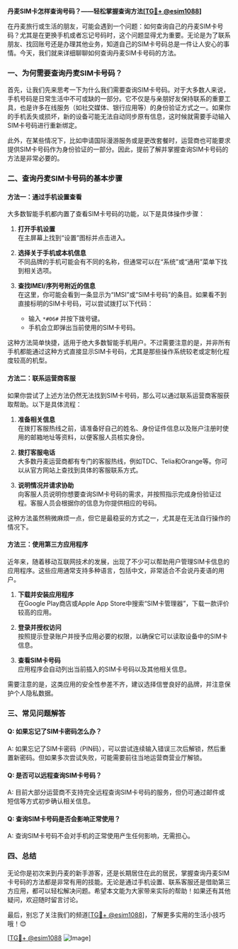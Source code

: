 **丹麦SIM卡怎样查询号码？——轻松掌握查询方法[[TG💪+ @esim1088](https://t.me/s/esim1088)]**

在丹麦旅行或生活的朋友，可能会遇到一个问题：如何查询自己的丹麦SIM卡号码？尤其是在更换手机或者忘记号码时，这个问题显得尤为重要。无论是为了联系朋友、找回账号还是办理其他业务，知道自己的SIM卡号码总是一件让人安心的事情。今天，我们就来详细聊聊如何查询丹麦SIM卡号码的方法。

### 一、为何需要查询丹麦SIM卡号码？

首先，让我们先来思考一下为什么我们需要查询SIM卡号码。对于大多数人来说，手机号码是日常生活中不可或缺的一部分。它不仅是与亲朋好友保持联系的重要工具，也是许多在线服务（如社交媒体、银行应用等）的身份验证方式之一。如果你的手机丢失或损坏，新的设备可能无法自动同步原有信息，这时候就需要手动输入SIM卡号码进行重新绑定。

此外，在某些情况下，比如申请国际漫游服务或是更改套餐时，运营商也可能要求提供SIM卡号码作为身份验证的一部分。因此，提前了解并掌握查询SIM卡号码的方法是非常必要的。

### 二、查询丹麦SIM卡号码的基本步骤

#### 方法一：通过手机设置查看

大多数智能手机都内置了查看SIM卡号码的功能，以下是具体操作步骤：

1. **打开手机设置**  
   在主屏幕上找到“设置”图标并点击进入。

2. **选择关于手机或本机信息**  
   不同品牌的手机可能会有不同的名称，但通常可以在“系统”或“通用”菜单下找到相关选项。

3. **查找IMEI/序列号附近的信息**  
   在这里，你可能会看到一条显示为“IMSI”或“SIM卡号码”的条目。如果看不到直接标明的SIM卡号码，可以尝试拨打以下代码：

   - 输入 `*#06#` 并按下拨号键。
   - 手机会立即弹出当前使用的SIM卡号码。

这种方法简单快捷，适用于绝大多数智能手机用户。不过需要注意的是，并非所有手机都能通过这种方式直接显示SIM卡号码，尤其是那些操作系统较老或定制化程度较高的机型。

#### 方法二：联系运营商客服

如果你尝试了上述方法仍然无法找到SIM卡号码，那么可以通过联系运营商客服获取帮助。以下是具体流程：

1. **准备相关信息**  
   在拨打客服热线之前，请准备好自己的姓名、身份证件信息以及账户注册时使用的邮箱地址等资料，以便客服人员核实身份。

2. **拨打客服电话**  
   大多数丹麦运营商都有专门的客服热线，例如TDC、Telia和Orange等。你可以从官方网站上查找到具体的客服联系方式。

3. **说明情况并请求协助**  
   向客服人员说明你想要查询SIM卡号码的需求，并按照指示完成身份验证过程。客服人员会根据你的信息为你提供相应的号码。

这种方法虽然稍微麻烦一点，但它是最稳妥的方式之一，尤其是在无法自行操作的情况下。

#### 方法三：使用第三方应用程序

近年来，随着移动互联网技术的发展，出现了不少可以帮助用户管理SIM卡信息的应用程序。这些应用通常支持多种语言，包括中文，非常适合不会说丹麦语的用户。

1. **下载并安装应用程序**  
   在Google Play商店或Apple App Store中搜索“SIM卡管理器”，下载一款评价较高的应用。

2. **登录并授权访问**  
   按照提示登录账户并授予应用必要的权限，以确保它可以读取设备中的SIM卡信息。

3. **查看SIM卡号码**  
   应用程序会自动列出当前插入的SIM卡号码以及其他相关信息。

需要注意的是，这类应用的安全性参差不齐，建议选择信誉良好的品牌，并注意保护个人隐私数据。

### 三、常见问题解答

#### Q: 如果忘记了SIM卡密码怎么办？
A: 如果忘记了SIM卡密码（PIN码），可以尝试连续输入错误三次后解锁，然后重置新密码。但如果多次尝试失败，可能需要前往当地运营商营业厅解锁。

#### Q: 是否可以远程查询SIM卡号码？
A: 目前大部分运营商不支持完全远程查询SIM卡号码的服务，但仍可通过邮件或短信等方式初步确认相关信息。

#### Q: 查询SIM卡号码是否会影响正常使用？
A: 查询SIM卡号码不会对手机的正常使用产生任何影响，无需担心。

### 四、总结

无论你是初次来到丹麦的新手游客，还是长期居住在此的居民，掌握查询丹麦SIM卡号码的方法都是非常有用的技能。无论是通过手机设置、联系客服还是借助第三方应用，都可以轻松解决问题。希望本文能为大家带来实际的帮助！如果还有其他疑问，欢迎随时留言讨论。

最后，别忘了关注我们的频道[[TG💪+ @esim1088](https://t.me/s/esim1088)]，了解更多实用的生活小技巧哦！😊

[[TG💪+ @esim1088](https://t.me/s/esim1088) ![Image](https://i.postimg.cc/4NQfJmqS/Snipaste-2025-05-13-00-14-12.png)]